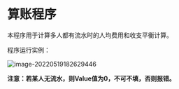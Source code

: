 # 算账程序

本程序用于计算多人都有流水时的人均费用和收支平衡计算。

程序运行实例：

![image-20220519182629446](D:\PythonFiles\算账程序\image\image-20220519182629446.png)

**注意：若某人无流水，则Value值为0，不可不填，否则报错。**